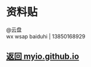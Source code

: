 # 资料贴
@云盘 <br /> 
wx wsap baiduhi | 13850168929 <br />
## [返回 myio.github.io](https://myio.github.io/)

